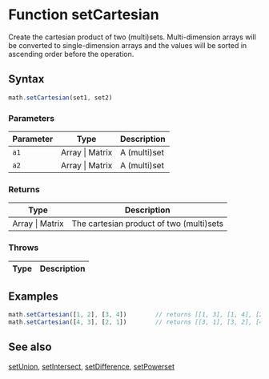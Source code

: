 <!-- Note: This file is automatically generated from source code comments. Changes made in this file will be overridden. -->

# Function setCartesian

Create the cartesian product of two (multi)sets.
Multi-dimension arrays will be converted to single-dimension arrays
and the values will be sorted in ascending order before the operation.


## Syntax

```js
math.setCartesian(set1, set2)
```

### Parameters

Parameter | Type | Description
--------- | ---- | -----------
`a1` | Array &#124; Matrix | A (multi)set
`a2` | Array &#124; Matrix | A (multi)set

### Returns

Type | Description
---- | -----------
Array &#124; Matrix | The cartesian product of two (multi)sets


### Throws

Type | Description
---- | -----------


## Examples

```js
math.setCartesian([1, 2], [3, 4])        // returns [[1, 3], [1, 4], [2, 3], [2, 4]]
math.setCartesian([4, 3], [2, 1])        // returns [[3, 1], [3, 2], [4, 1], [4, 2]]
```


## See also

[setUnion](setUnion.md),
[setIntersect](setIntersect.md),
[setDifference](setDifference.md),
[setPowerset](setPowerset.md)
